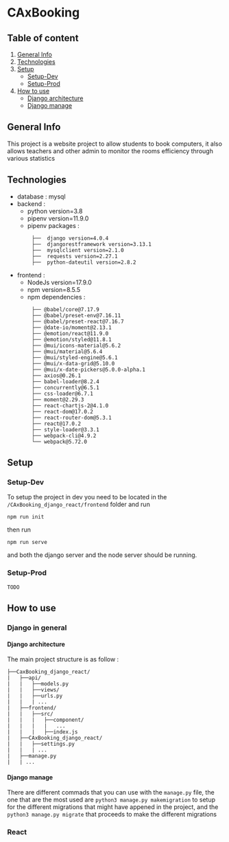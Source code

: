 # CAxBooking




## Table of content
1. [General Info](#general-info)
2. [Technologies](#technologies)
3. [Setup](#setup)
    - [Setup-Dev](#setup-dev)
    - [Setup-Prod](#setup-prod)
4. [How to use](#how-to-use)
    - [Django architecture](#django-architecture)
    - [Django manage](#django-manage)

## General Info
This project is a website project to allow students to book computers, it also allows teachers and other admin to monitor the rooms efficiency through various statistics

## Technologies

- database : mysql 
- backend : 
    - python version=3.8
    - pipenv version=11.9.0
    - pipenv packages :
```
        ├──  django version=4.0.4 
        ├──  djangorestframework version=3.13.1
        ├──  mysqlclient version=2.1.0
        ├──  requests version=2.27.1
        ├──  python-dateutil version=2.8.2 
```

- frontend :
    - NodeJs version=17.9.0
    - npm version=8.5.5
    - npm dependencies :        
```    
        ├── @babel/core@7.17.9
        ├── @babel/preset-env@7.16.11
        ├── @babel/preset-react@7.16.7
        ├── @date-io/moment@2.13.1
        ├── @emotion/react@11.9.0
        ├── @emotion/styled@11.8.1
        ├── @mui/icons-material@5.6.2
        ├── @mui/material@5.6.4
        ├── @mui/styled-engine@5.6.1
        ├── @mui/x-data-grid@5.10.0
        ├── @mui/x-date-pickers@5.0.0-alpha.1
        ├── axios@0.26.1
        ├── babel-loader@8.2.4
        ├── concurrently@6.5.1
        ├── css-loader@6.7.1
        ├── moment@2.29.3
        ├── react-chartjs-2@4.1.0
        ├── react-dom@17.0.2
        ├── react-router-dom@5.3.1
        ├── react@17.0.2
        ├── style-loader@3.3.1
        ├── webpack-cli@4.9.2    
        └── webpack@5.72.0
```

## Setup

### Setup-Dev

To setup the project in dev you need to be located in the `/CAxBooking_django_react/frontend` folder and run

```
npm run init
```
then run 
```
npm run serve
```
and both the django server and the node server should be running. 

### Setup-Prod 
`TODO`

## How to use 
### Django in general
#### Django architecture
The main project structure is as follow :
```
├──CaxBooking_django_react/
|   ├──api/
|   |   ├──models.py
|   |   ├──views/
|   |   ├──urls.py
|   |   | ...
|   ├──frontend/
|   |   ├──src/
|   |   |   ├──component/
|   |   |   |   ...
|   |   |   ├──index.js
|   ├──CAxBooking_django_react/
|   |   ├──settings.py
|   |   | ...
|   ├──manage.py
|   | ... 
```
#### Django manage
There are different commads that you can use with the `manage.py` file, the one that are the most used are `python3 manage.py makemigration` to setup for the different migrations that might have appened in the project, and the `python3 manage.py migrate` that proceeds to make the different migrations

### React  


